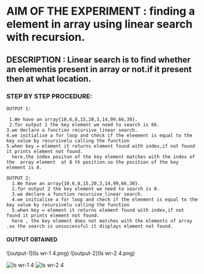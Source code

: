 # AIM OF THE EXPERIMENT : finding a element in array using  linear search with recursion.

## DESCRIPTION : Linear search is to find whether an elementis present in array or not.if it present then at what location.

### STEP BY STEP PROCEDURE:
    OUTPUT 1:
    
     1.We have an array{10,6,8,15,20,3,14,99,66,30}.
     2.for output 1 the key element we need to search is 66.
    3.we declare a function recursive_linear search.
    4.we initialise a for loop and check if the eleement is equal to the key value by recursivelu calling the function
    5.when key = element it returns element found with index,if not found it prints element not found.
      here,the index positon of the key element matches with the index of the  array element  at 8 th position.so the position of the key element is 8.
  
    OUTPUT 2: 
      1.We have an array{10,6,8,15,20,3,14,99,66,30}.
      2.for output 2 the key element we need to search is 0.
      3.we declare a function recursive_linear search.
      4.we initialise a for loop and check if the eleement is equal to the key value by recursivelu calling the function
      5.when key = element it returns element found with index,if not found it prints element not found.
      here , the key element does not matches with the elements of array .so the search is unsuccessful it displays element not found. 
      
      
  #### OUTPUT OBTAINED
  
  ![output-1](ls wr-1 4.png)
  ![output-2](ls wr-2 4.png)

![ls wr-1 4](https://user-images.githubusercontent.com/69143816/90307759-0f1bf400-def7-11ea-99c0-437b1e6d292d.png)
![ls wr-2 4](https://user-images.githubusercontent.com/69143816/90307760-10e5b780-def7-11ea-9dc5-e254cf7adbf8.png)
